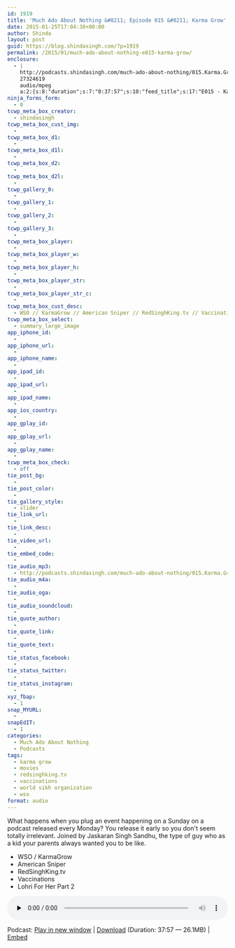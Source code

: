 ```yaml
---
id: 1919
title: 'Much Ado About Nothing &#8211; Episode 015 &#8211; Karma Grow'
date: 2015-01-25T17:04:38+00:00
author: Shinda
layout: post
guid: https://blog.shindasingh.com/?p=1919
permalink: /2015/01/much-ado-about-nothing-e015-karma-grow/
enclosure:
  - |
    http://podcasts.shindasingh.com/much-ado-about-nothing/015.Karma.Grow.mp3
    27324619
    audio/mpeg
    a:2:{s:8:"duration";s:7:"0:37:57";s:10:"feed_title";s:17:"E015 - Karma Grow";}
ninja_forms_form:
  - 0
tcwp_meta_box_creator:
  - shindasingh
tcwp_meta_box_cust_img:
  - 
tcwp_meta_box_d1:
  - 
tcwp_meta_box_d1l:
  - 
tcwp_meta_box_d2:
  - 
tcwp_meta_box_d2l:
  - 
tcwp_gallery_0:
  - 
tcwp_gallery_1:
  - 
tcwp_gallery_2:
  - 
tcwp_gallery_3:
  - 
tcwp_meta_box_player:
  - 
tcwp_meta_box_player_w:
  - 
tcwp_meta_box_player_h:
  - 
tcwp_meta_box_player_str:
  - 
tcwp_meta_box_player_str_c:
  - 
tcwp_meta_box_cust_desc:
  - WSO // KarmaGrow // American Sniper // RedSinghKing.tv // Vaccinations // Lohri For Her Part 2
tcwp_meta_box_select:
  - summary_large_image
app_iphone_id:
  - 
app_iphone_url:
  - 
app_iphone_name:
  - 
app_ipad_id:
  - 
app_ipad_url:
  - 
app_ipad_name:
  - 
app_ios_country:
  - 
app_gplay_id:
  - 
app_gplay_url:
  - 
app_gplay_name:
  - 
tcwp_meta_box_check:
  - off
tie_post_bg:
  - 
tie_post_color:
  - 
tie_gallery_style:
  - slider
tie_link_url:
  - 
tie_link_desc:
  - 
tie_video_url:
  - 
tie_embed_code:
  - 
tie_audio_mp3:
  - http://podcasts.shindasingh.com/much-ado-about-nothing/015.Karma.Grow.mp3
tie_audio_m4a:
  - 
tie_audio_oga:
  - 
tie_audio_soundcloud:
  - 
tie_quote_author:
  - 
tie_quote_link:
  - 
tie_quote_text:
  - 
tie_status_facebook:
  - 
tie_status_twitter:
  - 
tie_status_instagram:
  - 
xyz_fbap:
  - 1
snap_MYURL:
  - 
snapEdIT:
  - 1
categories:
  - Much Ado About Nothing
  - Podcasts
tags:
  - karma grow
  - movies
  - redsinghking.tv
  - vaccinations
  - world sikh organization
  - wso
format: audio
---
```

What happens when you plug an event happening on a Sunday on a podcast released every Monday? You release it early so you don't seem totally irrelevant. Joined by Jaskaran Singh Sandhu, the type of guy who as a kid your parents always wanted you to be like.

  * WSO / KarmaGrow
  * American Sniper
  * RedSinghKing.tv
  * Vaccinations
  * Lohri For Her Part 2

<div class="powerpress_player" id="powerpress_player_5645">
  <audio class="wp-audio-shortcode" id="audio-1919-17" preload="none" style="width: 100%;" controls="controls"><source type="audio/mpeg" src="http://podcasts.shindasingh.com/much-ado-about-nothing/015.Karma.Grow.mp3?_=17" /></audio>
</div>

<p class="powerpress_links powerpress_links_mp3">
  Podcast: <a href="http://podcasts.shindasingh.com/much-ado-about-nothing/015.Karma.Grow.mp3" class="powerpress_link_pinw" target="_blank" title="Play in new window" onclick="return powerpress_pinw('http://blog.shindasingh.com/?powerpress_pinw=1919-podcast');" rel="nofollow">Play in new window</a> | <a href="http://podcasts.shindasingh.com/much-ado-about-nothing/015.Karma.Grow.mp3" class="powerpress_link_d" title="Download" rel="nofollow" download="015.Karma.Grow.mp3">Download</a> (Duration: 37:57 &#8212; 26.1MB) | <a href="#" class="powerpress_link_e" title="Embed" onclick="return powerpress_show_embed('1919-podcast');" rel="nofollow">Embed</a>
</p>

<p class="powerpress_embed_box" id="powerpress_embed_1919-podcast" style="display: none;">
  <input id="powerpress_embed_1919-podcast_t" type="text" value="<iframe width=&quot;320&quot; height=&quot;30&quot; src=&quot;http://blog.shindasingh.com/?powerpress_embed=1919-podcast&amp;powerpress_player=mediaelement-audio&quot; frameborder=&quot;0&quot; scrolling=&quot;no&quot;></iframe>" onclick="javascript: this.select();" onfocus="javascript: this.select();" style="width: 70%;" readOnly />
</p>

<!--powerpress_player-->